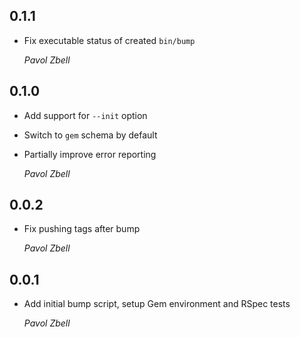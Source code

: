 ## 0.1.1

*   Fix executable status of created `bin/bump`

    *Pavol Zbell*

## 0.1.0

*   Add support for `--init` option
*   Switch to `gem` schema by default
*   Partially improve error reporting

    *Pavol Zbell*

## 0.0.2

*   Fix pushing tags after bump

    *Pavol Zbell*

## 0.0.1

*   Add initial bump script, setup Gem environment and RSpec tests 

    *Pavol Zbell*
